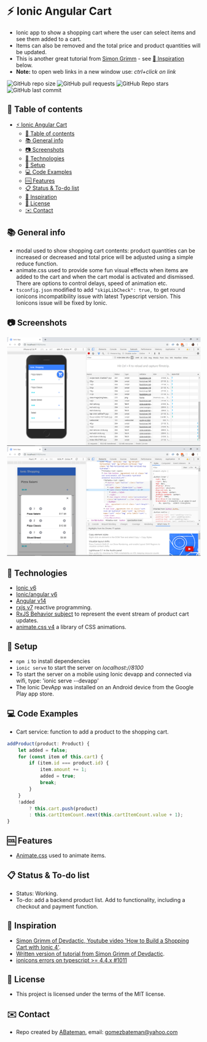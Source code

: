 # :zap: Ionic Angular Cart

* Ionic app to show a shopping cart where the user can select items and see them added to a cart.
* Items can also be removed and the total price and product quantities will be updated.
* This is another great tutorial from [Simon Grimm](https://www.youtube.com/channel/UCZZPgUIorPao48a1tBYSDgg) - see [:clap: Inspiration](#clap-inspiration) below.
* **Note:** to open web links in a new window use: _ctrl+click on link_

![GitHub repo size](https://img.shields.io/github/repo-size/AndrewJBateman/ionic-angular-cart?style=plastic)
![GitHub pull requests](https://img.shields.io/github/issues-pr/AndrewJBateman/ionic-angular-cart?style=plastic)
![GitHub Repo stars](https://img.shields.io/github/stars/AndrewJBateman/ionic-angular-cart?style=plastic)
![GitHub last commit](https://img.shields.io/github/last-commit/AndrewJBateman/ionic-angular-cart?style=plastic)

## :page_facing_up: Table of contents

* [:zap: Ionic Angular Cart](#zap-ionic-angular-cart)
	* [:page_facing_up: Table of contents](#page_facing_up-table-of-contents)
	* [:books: General info](#books-general-info)
	* [:camera: Screenshots](#camera-screenshots)
	* [:signal_strength: Technologies](#signal_strength-technologies)
	* [:floppy_disk: Setup](#floppy_disk-setup)
	* [:computer: Code Examples](#computer-code-examples)
	* [:cool: Features](#cool-features)
	* [:clipboard: Status & To-do list](#clipboard-status--to-do-list)
	* [:clap: Inspiration](#clap-inspiration)
	* [:file_folder: License](#file_folder-license)
	* [:envelope: Contact](#envelope-contact)

## :books: General info

* modal used to show shopping cart contents: product quantities can be increased or decreased and total price will be adjusted using a simple reduce function.
* animate.css used to provide some fun visual effects when items are added to the cart and when the cart modal is activated and dismissed. There are options to control delays, speed of animation etc.
* `tsconfig.json` modified to add `"skipLibCheck": true,` to get round ionicons incompatibility issue with latest Typescript version. This Ionicons issue will be fixed by Ionic.

## :camera: Screenshots

![screenshot](./img/main-screen.png)
![screenshot](./img/cart.png)

## :signal_strength: Technologies

* [Ionic v6](https://ionicframework.com/)
* [Ionic/angular v6](https://ionicframework.com/)
* [Angular v14](https://angular.io/)
* [rxjs v7](https://angular.io/guide/rx-library) reactive programming.
* [RxJS Behavior subject](http://reactivex.io/rxjs/manual/overview.html#behaviorsubject) to represent the event stream of product cart updates.
* [animate.css v4](https://github.com/daneden/animate.css/) a library of CSS animations.

## :floppy_disk: Setup

* `npm i` to install dependencies
* `ionic serve` to start the server on _localhost://8100_
* To start the server on a mobile using Ionic devapp and connected via wifi, type: 'ionic serve --devapp'
* The Ionic DevApp was installed on an Android device from the Google Play app store.

## :computer: Code Examples

* Cart service: function to add a product to the shopping cart.

```typescript
addProduct(product: Product) {
	let added = false;
	for (const item of this.cart) {
		if (item.id === product.id) {
			item.amount += 1;
			added = true;
			break;
		}
	}
	!added
		? this.cart.push(product)
		: this.cartItemCount.next(this.cartItemCount.value + 1);
}
```

## :cool: Features

* [Animate.css](https://github.com/daneden/animate.css) used to animate items.

## :clipboard: Status & To-do list

* Status: Working.
* To-do: add a backend product list. Add to functionality, including a checkout and payment function.

## :clap: Inspiration

* [Simon Grimm of Devdactic, Youtube video 'How to Build a Shopping Cart with Ionic 4'](https://www.youtube.com/watch?v=ZFfVMBhJzVU).
* [Written version of tutorial from Simon Grimm of Devdactic](https://devdactic.com/shopping-cart-ionic-4/).
* [ionicons errors on typescript >= 4.4.x #1011](https://github.com/ionic-team/ionicons/issues/1011)

## :file_folder: License

* This project is licensed under the terms of the MIT license.

## :envelope: Contact

* Repo created by [ABateman](https://github.com/AndrewJBateman), email: gomezbateman@yahoo.com
